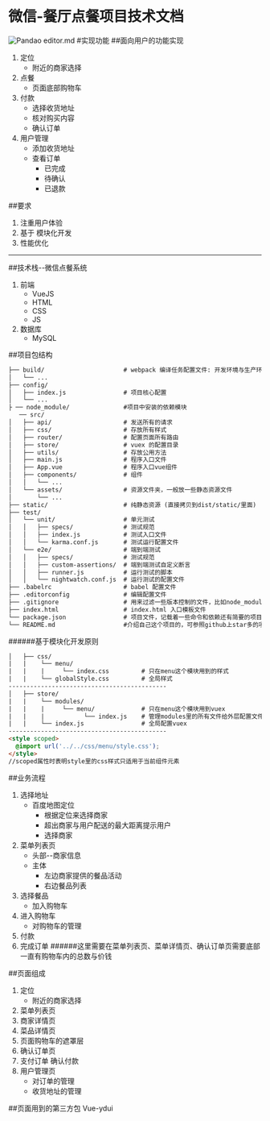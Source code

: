 # 微信-餐厅点餐项目技术文档
![Pandao editor.md](https://ss0.bdstatic.com/70cFvHSh_Q1YnxGkpoWK1HF6hhy/it/u=2678511848,263699590&fm=27&gp=0.jpg)
#实现功能
##面向用户的功能实现
1. 定位
	* 附近的商家选择
2. 点餐
	* 页面底部购物车
3. 付款
	* 选择收货地址
	* 核对购买内容
	* 确认订单
4. 用户管理
	* 添加收货地址
	* 查看订单
		* 已完成
		* 待确认
		* 已退款

##要求
1. 注重用户体验
2. 基于 模块化开发
3. 性能优化
----

##技术栈--微信点餐系统
1. 前端
	* VueJS
	* HTML
	* CSS
	* JS
2. 数据库
	* MySQL

##项目包结构
```html
├── build/                      # webpack 编译任务配置文件: 开发环境与生产环境
│   └── ...
├── config/
│   ├── index.js                # 项目核心配置
│   └── ...
├ ── node_module/               #项目中安装的依赖模块
   ── src/
│   ├── api/                    # 发送所有的请求
│   ├── css/                    # 存放所有样式
│   ├── router/                 # 配置页面所有路由
│   ├── store/                  # vuex 的配置目录
│   ├── utils/                  # 存放公用方法
│   ├── main.js                 # 程序入口文件
│   ├── App.vue                 # 程序入口vue组件
│   ├── components/             # 组件
│   │   └── ...
│   └── assets/                 # 资源文件夹，一般放一些静态资源文件
│       └── ...
├── static/                     # 纯静态资源 (直接拷贝到dist/static/里面)
├── test/
│   └── unit/                   # 单元测试
│   │   ├── specs/              # 测试规范
│   │   ├── index.js            # 测试入口文件
│   │   └── karma.conf.js       # 测试运行配置文件
│   └── e2e/                    # 端到端测试
│   │   ├── specs/              # 测试规范
│   │   ├── custom-assertions/  # 端到端测试自定义断言
│   │   ├── runner.js           # 运行测试的脚本
│   │   └── nightwatch.conf.js  # 运行测试的配置文件
├── .babelrc                    # babel 配置文件
├── .editorconfig               # 编辑配置文件
├── .gitignore                  # 用来过滤一些版本控制的文件，比如node_modules文件夹 
├── index.html                  # index.html 入口模板文件
└── package.json                # 项目文件，记载着一些命令和依赖还有简要的项目描述信息 
└── README.md                   #介绍自己这个项目的，可参照github上star多的项目。
```
######基于模块化开发原则
```html
│   ├── css/
|   |    └── menu/
|   |    |     └── index.css         # 只在menu这个模块用到的样式
|   |    └── globalStyle.css         # 全局样式
--------------------------------------------
│   ├── store/
|   |    └── modules/
|   |    |     └── menu/             # 只在menu这个模块用到vuex
|   |    |           └── index.js    # 管理modules里的所有文件给外层配置文件 
|   |    └── index.js                # 全局配置vuex
--------------------------------------------
<style scoped>
  @import url('../../css/menu/style.css');
</style>
//scoped属性时表明style里的css样式只适用于当前组件元素
```
##业务流程
1. 选择地址
	* 百度地图定位
		* 根据定位来选择商家
		* 超出商家与用户配送的最大距离提示用户
		* 选择商家
2. 菜单列表页
	* 头部--商家信息
	* 主体
		* 左边商家提供的餐品活动
		* 右边餐品列表
3. 选择餐品
	* 加入购物车
4. 进入购物车
	* 对购物车的管理
5. 付款
6. 完成订单
######这里需要在菜单列表页、菜单详情页、确认订单页需要底部一直有购物车内的总数与价钱

##页面组成
1. 定位
	* 附近的商家选择
2. 菜单列表页
3. 商家详情页
4. 菜品详情页
5. 页面购物车的遮罩层
6. 确认订单页
7. 支付订单 确认付款
8. 用户管理页
	* 对订单的管理
	* 收货地址的管理

##页面用到的第三方包
Vue-ydui

